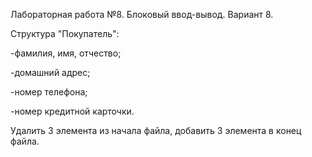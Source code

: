 Лабораторная работа №8. Блоковый ввод-вывод. Вариант 8.

Структура "Покупатель":

-фамилия, имя, отчество;

-домашний адрес;

-номер телефона;

-номер кредитной карточки.

Удалить 3 элемента из начала файла, добавить 3 элемента в конец файла.
